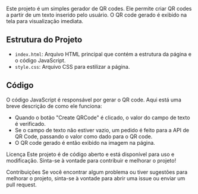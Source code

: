 Este projeto é um simples gerador de QR codes. Ele permite criar QR codes a partir de um texto inserido pelo usuário. O QR code gerado é exibido na tela para visualização imediata.

## Estrutura do Projeto

- `index.html`: Arquivo HTML principal que contém a estrutura da página e o código JavaScript.
- `style.css`: Arquivo CSS para estilizar a página.

## Código

O código JavaScript é responsável por gerar o QR code. Aqui está uma breve descrição de como ele funciona:

- Quando o botão "Create QRCode" é clicado, o valor do campo de texto é verificado.
- Se o campo de texto não estiver vazio, um pedido é feito para a API de QR Code, passando o valor como dado para o QR code.
- O QR code gerado é então exibido na imagem na página.

Licença
Este projeto é de código aberto e está disponível para uso e modificação. Sinta-se à vontade para contribuir e melhorar o projeto!

Contribuições
Se você encontrar algum problema ou tiver sugestões para melhorar o projeto, sinta-se à vontade para abrir uma issue ou enviar um pull request.